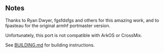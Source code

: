 ## Notes

Thanks to Ryan Dwyer, fgsfdsfgs and others for this amazing work, and to fpasteau for the original armhf portmaster version.

Unfortunately, this port is not compatible with ArkOS or CrossMix.

See [BUILDING.md](https://github.com/PortsMaster/PortMaster-New/blob/main/ports/perfectdark/perfectdark/BUILDING.md) for building instructions.
